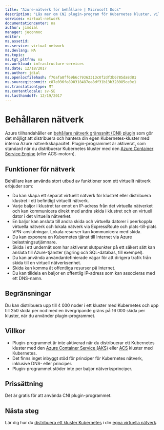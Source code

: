 ```yaml
---
title: "Azure-nätverk för behållare | Microsoft Docs"
description: "Läs mer om CNI plugin-program för Kubernetes kluster, vilket gör att behållare att kommunicera med varandra och andra resurser i ett virtuellt nätverk."
services: virtual-network
documentationcenter: na
author: jimdial
manager: jeconnoc
editor: 
ms.assetid: 
ms.service: virtual-network
ms.devlang: NA
ms.topic: 
ms.tgt_pltfrm: na
ms.workload: infrastructure-services
ms.date: 12/18/2017
ms.author: jdial
ms.openlocfilehash: f70afa8ff69b6c79363313c0f2df3b6785da8d81
ms.sourcegitcommit: c87e036fe898318487ea8df31b13b328985ce0e1
ms.translationtype: MT
ms.contentlocale: sv-SE
ms.lasthandoff: 12/19/2017
---
```

# <a name="container-networking"></a>Behållaren nätverk

Azure tillhandahåller en [behållare nätverk gränssnitt (CNI) plugin](https://github.com/Azure/azure-container-networking/blob/master/docs/cni.md) som gör det möjligt att distribuera och hantera din egen Kubernetes-kluster med interna Azure nätverkskapacitet. Plugin-programmet är aktiverat, som standard när du distribuerar Kubernetes kluster med den [Azure Container Service Engine](https://github.com/Azure/acs-engine) (eller ACS-motorn).

## <a name="networking-capabilities"></a>Funktioner för nätverk

Behållare kan använda stort utbud av funktioner som ett virtuellt nätverk erbjuder som:
-   Du kan skapa ett separat virtuellt nätverk för klustret eller distribuera klustret i ett befintligt virtuellt nätverk. 
-   Varje baljor i klustret tar emot en IP-adress från det virtuella nätverket och kan kommunicera direkt med andra skida i klustret och en virtuell dator i det virtuella nätverket. 
-   En baljor kan ansluta till andra skida och virtuella datorer i peerkoppla virtuella nätverk och lokala nätverk via ExpressRoute och plats-till-plats VPN-anslutningar. Lokala resurser kan kommunicera med skida. 
-   Du kan exponera en Kubernetes tjänst till Internet via Azure belastningsutjämnare.  
-   Skida i ett undernät som har aktiverat slutpunkter på ett säkert sätt kan ansluta till Azure-tjänster (lagring och SQL-databas, till exempel).
-   Du kan använda användardefinierade vägar för att dirigera trafik från skida till en virtuell nätverksenhet. 
-   Skida kan komma åt offentliga resurser på Internet.
-   Du kan tilldela en baljor en offentlig IP-adress som kan associeras med ett DNS-namn.
 
## <a name="limits"></a>Begränsningar
Du kan distribuera upp till 4 000 noder i ett kluster med Kubernetes och upp till 250 skida per nod med en övergripande gräns på 16 000 skida per kluster, när du använder plugin-programmet.

## <a name="constraints"></a>Villkor
- Plugin-programmet är inte aktiverad när du distribuerar ett Kubernetes kluster med den [Azure Container Service (AKS)](../aks/intro-kubernetes.md?toc=%2fazure%2fvirtual-network%2ftoc.json) eller [ACS](../container-service/kubernetes/container-service-intro-kubernetes.md?toc=%2fazure%2fvirtual-network%2ftoc.json) kluster med Kubernetes.
- Det finns inget inbyggt stöd för principer för Kubernetes nätverk, inklusive DNS- eller principer.
- Plugin-programmet stöder inte per baljor nätverksprinciper.

## <a name="pricing"></a>Prissättning
Det är gratis för att använda CNI plugin-programmet.

## <a name="next-steps"></a>Nästa steg

Lär dig hur du [distribuera ett kluster Kubernetes](https://github.com/Azure/acs-engine/blob/master/docs/kubernetes/deploy.md) i din [egna virtuella nätverk](https://github.com/Azure/acs-engine/blob/master/docs/kubernetes/features.md#using-azure-integrated-networking-cni).
